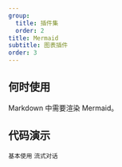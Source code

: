 ```yaml
---
group:
  title: 插件集
  order: 2
title: Mermaid
subtitle: 图表插件
order: 3
---
```


## 何时使用

Markdown 中需要渲染 Mermaid。

## 代码演示

<!-- prettier-ignore -->
<code src="./demo/supersets/Mermaid/basic.tsx">基本使用</code>
<code src="./demo/supersets/Mermaid/streaming.tsx">流式对话</code>
